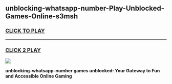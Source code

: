 
## unblocking-whatsapp-number-Play-Unblocked-Games-Online-s3msh
<h3>
<a href="https://premium76.site?title=unblocking-whatsapp-number&ref=25A">CLICK TO PLAY</a></h3>
<hr>

<h3>
<a href="https://premium76.site?title=unblocking-whatsapp-number&ref=25A">CLICK 2 PLAY</a>
  
</h3>

<a href="https://premium76.site?title=unblocking-whatsapp-number&ref=25A"><img src="https://clearcache.store/games.png"></a>


**unblocking-whatsapp-number games unblocked: Your Gateway to Fun and Accessible Online Gaming**
